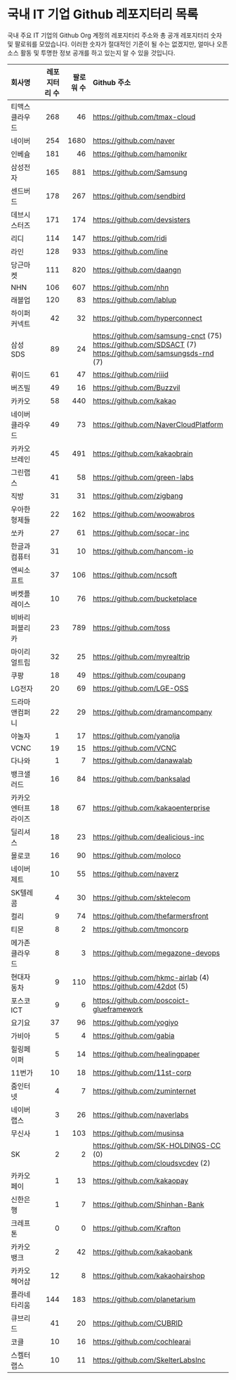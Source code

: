 # 국내 IT 기업 Github 레포지터리 목록
국내 주요 IT 기업의 Github Org 계정의 레포지터리 주소와 총 공개 레포지터리 숫자 및 팔로워를 모았습니다. 이러한 숫자가 절대적인 기준이 될 수는 없겠지만, 얼마나 오픈 소스 활동 및 투명한 정보 공개를 하고 있는지 알 수 있을 것입니다.

<!-- MARKDOWN_TABLE(GITHUB): START -->

| **회사명** | **레포지터리 수** | **팔로워 수** | **Github 주소** |
|:---|---:|---:|:---|
| 티맥스클라우드 | 268 | 46 | https://github.com/tmax-cloud |
| 네이버 | 254 | 1680 | https://github.com/naver |
| 인베슘 | 181 | 46 | https://github.com/hamonikr |
| 삼성전자 | 165 | 881 | https://github.com/Samsung |
| 센드버드 | 178 | 267 | https://github.com/sendbird |
| 데브시스터즈 | 171 | 174 | https://github.com/devsisters |
| 리디 | 114 | 147 | https://github.com/ridi |
| 라인 | 128 | 933 | https://github.com/line |
| 당근마켓 | 111 | 820 | https://github.com/daangn |
| NHN | 106 | 607 | https://github.com/nhn |
| 래블업 | 120 | 83 | https://github.com/lablup |
| 하이퍼커넥트 | 42 | 32 | https://github.com/hyperconnect |
| 삼성SDS | 89 | 24 | https://github.com/samsung-cnct (75)<br />https://github.com/SDSACT (7)<br />https://github.com/samsungsds-rnd (7) |
| 뤼이드 | 61 | 47 | https://github.com/riiid |
| 버즈빌 | 49 | 16 | https://github.com/Buzzvil |
| 카카오 | 58 | 440 | https://github.com/kakao |
| 네이버클라우드 | 49 | 73 | https://github.com/NaverCloudPlatform |
| 카카오브레인 | 45 | 491 | https://github.com/kakaobrain |
| 그린랩스 | 41 | 58 | https://github.com/green-labs |
| 직방 | 31 | 31 | https://github.com/zigbang |
| 우아한형제들 | 22 | 162 | https://github.com/woowabros |
| 쏘카 | 27 | 61 | https://github.com/socar-inc |
| 한글과컴퓨터 | 31 | 10 | https://github.com/hancom-io |
| 엔씨소프트 | 37 | 106 | https://github.com/ncsoft |
| 버켓플레이스 | 10 | 76 | https://github.com/bucketplace |
| 비바리퍼블리카 | 23 | 789 | https://github.com/toss |
| 마이리얼트립 | 32 | 25 | https://github.com/myrealtrip |
| 쿠팡 | 18 | 49 | https://github.com/coupang |
| LG전자 | 20 | 69 | https://github.com/LGE-OSS |
| 드라마앤컴퍼니 | 22 | 29 | https://github.com/dramancompany |
| 야놀자 | 1 | 17 | https://github.com/yanolja |
| VCNC | 19 | 15 | https://github.com/VCNC |
| 다나와 | 1 | 7 | https://github.com/danawalab |
| 뱅크샐러드 | 16 | 84 | https://github.com/banksalad |
| 카카오엔터프라이즈 | 18 | 67 | https://github.com/kakaoenterprise |
| 딜리셔스 | 18 | 23 | https://github.com/dealicious-inc |
| 몰로코 | 16 | 90 | https://github.com/moloco |
| 네이버제트 | 10 | 55 | https://github.com/naverz |
| SK텔레콤 | 4 | 30 | https://github.com/sktelecom |
| 컬리 | 9 | 74 | https://github.com/thefarmersfront |
| 티몬 | 8 | 2 | https://github.com/tmoncorp |
| 메가존클라우드 | 8 | 3 | https://github.com/megazone-devops |
| 현대자동차 | 9 | 110 | https://github.com/hkmc-airlab (4)<br />https://github.com/42dot (5) |
| 포스코ICT | 9 | 6 | https://github.com/poscoict-glueframework |
| 요기요 | 37 | 96 | https://github.com/yogiyo |
| 가비아 | 5 | 4 | https://github.com/gabia |
| 힐링페이퍼 | 5 | 14 | https://github.com/healingpaper |
| 11번가 | 10 | 18 | https://github.com/11st-corp |
| 줌인터넷 | 4 | 7 | https://github.com/zuminternet |
| 네이버랩스 | 3 | 26 | https://github.com/naverlabs |
| 무신사 | 1 | 103 | https://github.com/musinsa |
| SK | 2 | 2 | https://github.com/SK-HOLDINGS-CC (0)<br />https://github.com/cloudsvcdev (2) |
| 카카오페이 | 1 | 13 | https://github.com/kakaopay |
| 신한은행 | 1 | 7 | https://github.com/Shinhan-Bank |
| 크레프톤 | 0 | 0 | https://github.com/Krafton |
| 카카오뱅크 | 2 | 42 | https://github.com/kakaobank |
| 카카오헤어샵 | 12 | 8 | https://github.com/kakaohairshop |
| 플라네타리움 | 144 | 183 | https://github.com/planetarium |
| 큐브리드 | 41 | 20 | https://github.com/CUBRID |
| 코클 | 10 | 16 | https://github.com/cochlearai |
| 스켈터랩스 | 10 | 11 | https://github.com/SkelterLabsInc |

<!-- MARKDOWN_TABLE(GITHUB): END -->
